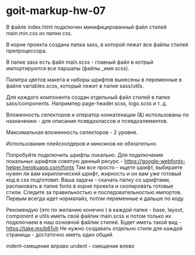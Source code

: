 # goit-markup-hw-07

В файле index.html подключен минифицированный файл стилей main.min.css из папки css.

В корне проекта создана папка sass, в которой лежат все файлы стилей препроцессора.

В папке sass есть файл main.scss - главный файл в котрый импортируются все паршалы (файлы \_имя.scss).

Палитра цветов макета и наборы шрифтов вынесены в переменные в файле variables.scss, который лежит в папке sass/utils.

Для каждого компонента создан отдельный файл стилей в папке sass/components. Напримпер page-header.scss, logo.scss и т. д.

Вложенность селекторов и оператор конкатенации (&) использованы по назначению - для описания псевдоклассов и псевдоэлементов.

Максимальная вложенность селекторов - 2 уровня.

Использование плейсхолдеров и миксинов не обязательно.

Попробуйте подключить шрифты локально. Для подключения локальных шрифтов советую данный ресурс - https://google-webfonts-helper.herokuapp.com/fonts
Там все просто - ищете шрифт, выбираете нужен ли вам кириллический шрифт, жирность и он вам уже готовый код в css подготовит. Ваша задача - скачать папку со шрифтами, распаковать в папке fonts в корне проекта и скопировать готовые стили.
Следите за правильностью и последовательностью импортов. Первым всегда идет нормалайз, потом переменные и дальше по коду.

Рекомендую (это по желанию конечно ) в каждой папке - base, layout, component и utils иметь свой файлик main.scss и потом только их подключаем в наш основной файлик стилей. Будет иметь такой вид - https://take.ms/b61vh
Не нужно создавать отдельно стили для каждой страницы - достаточно иметь один общий

indent-смещение вправо
undent - смещение влево
